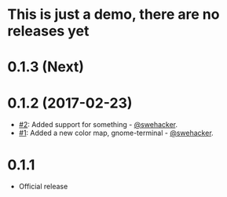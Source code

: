 This is just a demo, there are no releases yet
==============================================

0.1.3 (Next)
============

0.1.2 (2017-02-23)
==================

* [#2](https://github.com/swehacker/codescene-jenkins-plugin/pull/2): Added support for something - [@swehacker](https://github.com/swehacker).
* [#1](https://github.com/swehacker/codescene-jenkins-plugin/pull/1): Added a new color map, gnome-terminal - [@swehacker](https://github.com/swehacker).

0.1.1
=====

* Official release
